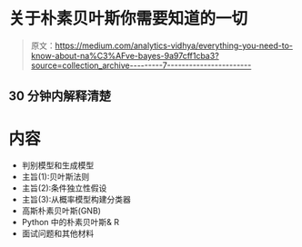 # 关于朴素贝叶斯你需要知道的一切

> 原文：<https://medium.com/analytics-vidhya/everything-you-need-to-know-about-na%C3%AFve-bayes-9a97cff1cba3?source=collection_archive---------7----------------------->

## 30 分钟内解释清楚

# 内容

*   判别模型和生成模型
*   主旨(1):贝叶斯法则
*   主旨(2):条件独立性假设
*   主旨(3):从概率模型构建分类器
*   高斯朴素贝叶斯(GNB)
*   Python 中的朴素贝叶斯& R
*   面试问题和其他材料